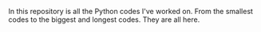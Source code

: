 In this repository is all the Python codes I've worked on. From the smallest codes to the biggest and longest codes. They are all here.
